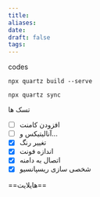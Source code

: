 ```yaml
---
title:
aliases:
date:
draft: false
tags:
---
```

codes

```
npx quartz build --serve
```

```
npx quartz sync
```


تسک ها
- [ ] افزودن کامنت
- [ ] آنالیتیکس و...
- [x] تغییر رنگ
- [x] اندازه فونت
- [x] اتصال به دامنه
- [x] شخصی سازی ریسپانسیو

==هایلایت==



<!-- Google tag (gtag.js) -->

<script async src="https://www.googletagmanager.com/gtag/js?id=G-XJMFYNE6JF"></script>

<script>

  window.dataLayer = window.dataLayer || [];

  function gtag(){dataLayer.push(arguments);}

  gtag('js', new Date());

  

  gtag('config', 'G-XJMFYNE6JF');

</script>


